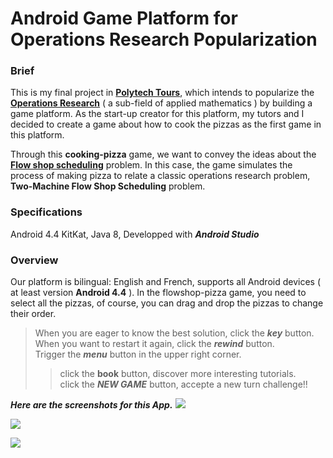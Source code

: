 # Android Game Platform for Operations Research Popularization

### Brief
This is my final project in **[Polytech Tours](https://polytech.univ-tours.fr)**, which intends to popularize the **[Operations Research](https://en.wikipedia.org/wiki/Operations_research)** ( a sub-field of applied mathematics ) by building a game platform. As the start-up creator for this platform, my tutors and I decided to create a game about how to cook the pizzas as the first game in this platform.

Through this **cooking-pizza** game, we want to convey the ideas about the **[Flow shop scheduling](https://en.wikipedia.org/wiki/Flow_shop_scheduling)** problem. In this case, the game simulates the process of making pizza to relate a classic operations research problem, **Two-Machine Flow Shop Scheduling** problem. 

### Specifications
Android 4.4 KitKat, Java 8, Developped with ***Android Studio***

### Overview
Our platform is bilingual: English and French, supports all Android devices ( at least version **Android 4.4** ). 
In the flowshop-pizza game, you need to select all the pizzas, of course, you can drag and drop the pizzas to change their order. 
> When you are eager to know the best solution, click the ***key*** button. <br>
> When you want to restart it again, click the ***rewind*** button. <br>
> Trigger the ***menu*** button in the upper right corner. <br>
> > click the **book** button, discover more interesting tutorials. <br>
> > click the ***NEW GAME*** button, accepte a new turn challenge!! <br>

***Here are the screenshots for this App.***
![](imgs/pdfgit1.gif)

![](imgs/pdfgit2.gif)

![](imgs/pdfgit3.gif)
